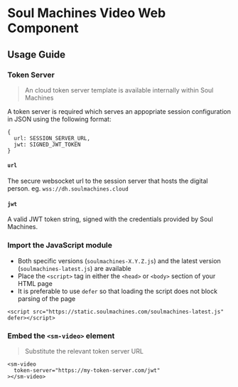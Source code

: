 # Soul Machines Video Web Component

## Usage Guide

### Token Server

> An cloud token server template is available internally within Soul Machines

A token server is required which serves an appopriate session configuration in JSON using the following format:

```
{
  url: SESSION_SERVER_URL,
  jwt: SIGNED_JWT_TOKEN
}

```

#### `url`

The secure websocket url to the session server that hosts the digital person.
eg. `wss://dh.soulmachines.cloud`

#### `jwt`

A valid JWT token string, signed with the credentials provided by Soul Machines.

### Import the JavaScript module

- Both specific versions (`soulmachines-X.Y.Z.js`) and the latest version (`soulmachines-latest.js`) are available
- Place the `<script>` tag in either the `<head>` or `<body>` section of your HTML page
- It is preferable to use `defer` so that loading the script does not block parsing of the page

```
<script src="https://static.soulmachines.com/soulmachines-latest.js" defer></script>
```

### Embed the `<sm-video>` element

> Substitute the relevant token server URL

```
<sm-video
  token-server="https://my-token-server.com/jwt"
></sm-video>
```

